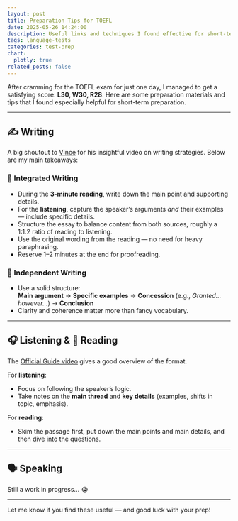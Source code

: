 ```yaml
---
layout: post
title: Preparation Tips for TOEFL
date: 2025-05-26 14:24:00
description: Useful links and techniques I found effective for short-term TOEFL preparation.
tags: language-tests
categories: test-prep
chart:
  plotly: true
related_posts: false
---
```


After cramming for the TOEFL exam for just one day, I managed to get a satisfying score: **L30, W30, R28**. Here are some preparation materials and tips that I found especially helpful for short-term preparation.

---

## ✍️ Writing

A big shoutout to [Vince](https://www.bilibili.com/video/BV1UaxueAEv6?spm_id_from=333.788.recommend_more_video.0&vd_source=3154159463fb2054a6a29dbc19b73f67) for his insightful video on writing strategies. Below are my main takeaways:

### 🧠 Integrated Writing
- During the **3-minute reading**, write down the main point and supporting details.
- For the **listening**, capture the speaker’s arguments *and* their examples — include specific details.
- Structure the essay to balance content from both sources, roughly a 1:1.2 ratio of reading to listening.
- Use the original wording from the reading — no need for heavy paraphrasing.
- Reserve 1–2 minutes at the end for proofreading.

### 💬 Independent Writing
- Use a solid structure:  
  **Main argument** → **Specific examples** → **Concession** (e.g., *Granted... however...*) → **Conclusion**
- Clarity and coherence matter more than fancy vocabulary.

---

## 🎧 Listening & 📖 Reading

The [Official Guide video](https://www.ets.org/toefl/test-takers/ibt/about/content.html) gives a good overview of the format.

For **listening**:
- Focus on following the speaker’s logic.
- Take notes on the **main thread** and **key details** (examples, shifts in topic, emphasis).

For **reading**:
- Skim the passage first, put down the main points and main details, and then dive into the questions.

---

## 🗣️ Speaking

Still a work in progress... 😭  

---

Let me know if you find these useful — and good luck with your prep!
